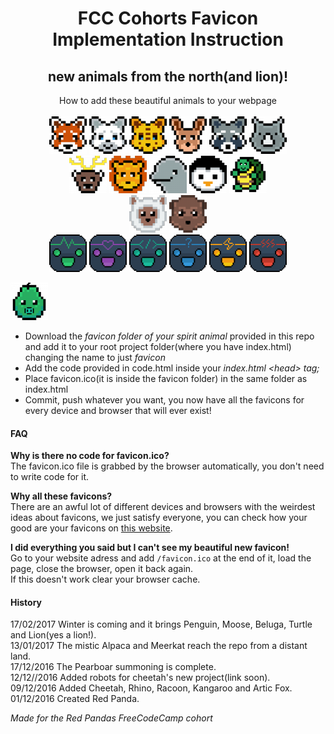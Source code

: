 <h1 align="center">FCC Cohorts Favicon Implementation Instruction</h1>
<h2 align="center">new animals from the north(and lion)!</h2>
<p align="center">How to add these beautiful animals to your webpage<br><br>

<img src="./favicon-red-panda/apple-touch-icon-60x60.png" alt="Red Panda">
<img src="./favicon-artic-fox/apple-touch-icon-60x60.png" alt="Artic Fox">
<img src="./favicon-cheetah/apple-touch-icon-60x60.png" alt="Cheetah">
<img src="./favicon-kangaroo/apple-touch-icon-60x60.png" alt="Kangaroo">
<img src="./favicon-racoon/apple-touch-icon-60x60.png" alt="Racoon">
<img src="./favicon-rhino/apple-touch-icon-60x60.png" alt="Rhino"><br>

<img src="./favicon-moose/apple-touch-icon-60x60.png" alt="Moose">
<img src="./favicon-lion/apple-touch-icon-60x60.png" alt="Lion">
<img src="./favicon-beluga/apple-touch-icon-60x60.png" alt="Beluga">
<img src="./favicon-penguin/apple-touch-icon-60x60.png" alt="Penguin">
<img src="./favicon-turtle/apple-touch-icon-60x60.png" alt="Turtle"><br>

<img src="./favicon-alpaca/apple-touch-icon-60x60.png" alt="Alpaca">
<img src="./favicon-meerkat/apple-touch-icon-60x60.png" alt="Meerkat"><br>

<img src="./cheetah-robot-life/apple-touch-icon-60x60.png" alt="Happy Robot">
<img src="./cheetah-robot-love/apple-touch-icon-60x60.png" alt="Love Robot">
<img src="./cheetah-robot-coder/apple-touch-icon-60x60.png" alt="WebDev Robot">
<img src="./cheetah-robot-genie/apple-touch-icon-60x60.png" alt="Genie Robot">
<img src="./cheetah-robot-flash/apple-touch-icon-60x60.png" alt="Flash Robot">
<img src="./cheetah-robot-angry/apple-touch-icon-60x60.png" alt="Angry Robot"><br>

<img src="./the-pearboar/apple-touch-icon-60x60.png" alt="Pearboar!"></p>

<ul>
<li>Download the <i>favicon folder of your spirit animal</i> provided in this repo and add it to your root project folder(where you have index.html) changing the name to just <i>favicon</i></li>
<li>Add the code provided in code.html inside your <i>index.html &lt;head&gt; tag;</i></li>
<li>Place favicon.ico(it is inside the favicon folder) in the same folder as index.html</li>
<li>Commit, push whatever you want, you now have all the favicons for every device and browser that will ever exist!</li>
</ul>

<h4>FAQ</h4>
<p><b>Why is there no code for favicon.ico?</b><br>
The favicon.ico file is grabbed by the browser automatically, you don't need to write code for it.<br>


<b>Why all these favicons?</b><br>
There are an awful lot of different devices and browsers with the weirdest ideas about favicons, we just satisfy everyone, you can check how your good are your favicons on <a href="http://www.favicomatic.com/favicon-test">this website</a>.<br>


<b>I did everything you said but I can't see my beautiful new favicon!</b><br>
Go to your website adress and add <code>/favicon.ico</code> at the end of it, load the page, close the browser, open it back again.<br>
If this doesn't work clear your browser cache.</p>


<h4>History</h4>
<p>
17/02/2017 Winter is coming and it brings Penguin, Moose, Beluga, Turtle and Lion(yes a lion!).<br>
13/01/2017 The mistic Alpaca and Meerkat reach the repo from a distant land.<br>
17/12/2016 The Pearboar summoning is complete.<br>
12/12//2016 Added robots for cheetah's new project(link soon).<br>
09/12/2016 Added Cheetah, Rhino, Racoon, Kangaroo and Artic Fox.<br>
01/12/2016 Created Red Panda.</p>

<i>Made for the Red Pandas FreeCodeCamp cohort</i></p>
